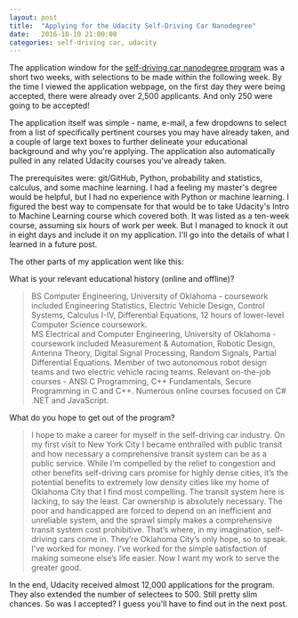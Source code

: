 ```yaml
---
layout: post
title:  "Applying for the Udacity Self-Driving Car Nanodegree"
date:   2016-10-10 21:00:00 
categories: self-driving car, udacity
---
```

The application window for the [self-driving car nanodegree program](http://www.udacity.com/drive)  was a short two weeks, with selections to be made within the following week. By the time I viewed the application webpage, on the first day they were being accepted, there were already over 2,500 applicants. And only 250 were going to be accepted!

The application itself was simple - name, e-mail, a few dropdowns to select from a list of specifically pertinent courses you may have already taken, and a couple of large text boxes to further delineate your educational background and why you're applying. The application also automatically pulled in any related Udacity courses you've already taken.

The prerequisites were: git/GitHub, Python, probability and statistics, calculus, and some machine learning. I had a feeling my master's degree would be helpful, but I had no experience with Python or machine learning. I figured the best way to compensate for that would be to take Udacity's Intro to Machine Learning course which covered both. It was listed as a ten-week course, assuming six hours of work per week. But I managed to knock it out in eight days and include it on my application. I'll go into the details of what I learned in a future post.

The other parts of my application went like this:

What is your relevant educational history (online and offline)?

> BS Computer Engineering, University of Oklahoma - coursework included Engineering Statistics, Electric Vehicle Design, Control Systems, Calculus I-IV, Differential Equations, 12 hours of lower-level Computer Science coursework. <br>MS Electrical and Computer Engineering, University of Oklahoma - coursework included Measurement & Automation, Robotic Design, Antenna Theory, Digital Signal Processing, Random Signals, Partial Differential Equations. Member of two autonomous robot design teams and two electric vehicle racing teams. Relevant on-the-job courses - ANSI C Programming, C++ Fundamentals, Secure Programming in C and C++. Numerous online courses focused on C# .NET and JavaScript. 

What do you hope to get out of the program?

> I hope to make a career for myself in the self-driving car industry. On my first visit to New York City I became enthralled with public transit and how necessary a comprehensive transit system can be as a public service. While I’m compelled by the relief to congestion and other benefits self-driving cars promise for highly dense cities, it’s the potential benefits to extremely low density cities like my home of Oklahoma City that I find most compelling. The transit system here is lacking, to say the least. Car ownership is absolutely necessary. The poor and handicapped are forced to depend on an inefficient and unreliable system, and the sprawl simply makes a comprehensive transit system cost prohibitive. That’s where, in my imagination, self-driving cars come in. They’re Oklahoma City’s only hope, so to speak. I’ve worked for money. I’ve worked for the simple satisfaction of making someone else’s life easier. Now I want my work to serve the greater good.

In the end, Udacity received almost 12,000 applications for the program. They also extended the number of selectees to 500. Still pretty slim chances. So was I accepted? I guess you'll have to find out in the next post.
